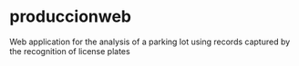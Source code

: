 # produccionweb
Web application for the analysis of a parking lot using records captured by the recognition of license plates
